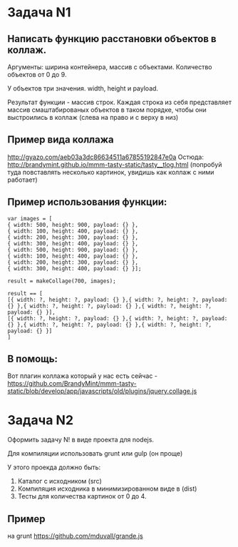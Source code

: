# Задача N1

## Написать функцию расстановки объектов в коллаж.

Аргументы: ширина контейнера, массив с объектами. Количество объектов от 0 до 9.

У объектов три значения. width, height и payload.

Результат функции - массив строк.
Каждая строка из себя представляет массив смаштабированых объектов в таком порядке, чтобы они выстроились в коллаж (слева на право и с верху в низ)

## Пример вида коллажа

http://gyazo.com/aeb03a3dc86634511a67855192847e0a
Остюда: http://brandymint.github.io/mmm-tasty-static/tasty__tlog.html (попробуй туда повставлять несколько картинок, увидишь как коллаж с ними работает)

## Пример использования функции:

```
var images = [
{ width: 500, height: 900, payload: {} },
{ width: 100, height: 400, payload: {} },
{ width: 200, height: 300, payload: {} },
{ width: 300, height: 400, payload: {} },
{ width: 500, height: 900, payload: {} },
{ width: 100, height: 400, payload: {} },
{ width: 200, height: 300, payload: {} },
{ width: 300, height: 400, payload: {} }];

result = makeCollage(700, images);

result == [
[{ width: ?, height: ?, payload: {} },{ width: ?, height: ?, payload: {} },{ width: ?, height: ?, payload: {} },{ width: ?, height: ?, payload: {} }],
[{ width: ?, height: ?, payload: {} },{ width: ?, height: ?, payload: {} },{ width: ?, height: ?, payload: {} },{ width: ?, height: ?, payload: {} }]
]
```

## В помощь:

Вот плагин коллажа который у нас есть сейчас - https://github.com/BrandyMint/mmm-tasty-static/blob/develop/app/javascripts/old/plugins/jquery.collage.js

# Задача N2

Оформить задачу N! в виде проекта для nodejs.

Для компиляции использовать grunt или gulp (он проще)

У этого проекда должно быть:

1) Каталог с исходником (src)
2) Компиляция исходника в минимизированном виде в (dist)
3) Тесты для количества картинок от 0 до 4.


## Пример

на grunt https://github.com/mduvall/grande.js
